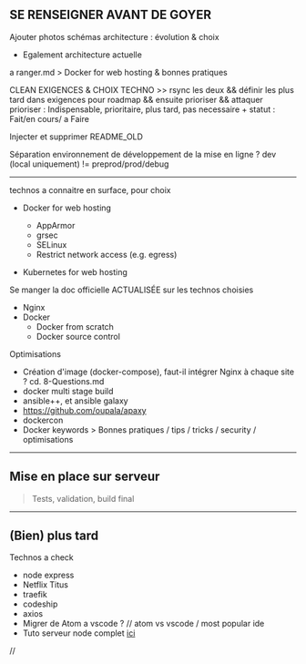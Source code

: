 SE RENSEIGNER AVANT DE GOYER
----------------------------

Ajouter photos schémas architecture : évolution & choix
- Egalement architecture actuelle

a ranger.md > Docker for web hosting & bonnes pratiques

CLEAN EXIGENCES & CHOIX TECHNO >> rsync les deux && définir les plus tard dans exigences pour roadmap && ensuite prioriser && attaquer
prioriser : Indispensable, prioritaire, plus tard, pas necessaire + statut : Fait/en cours/ a Faire

Injecter et supprimer README_OLD

Séparation environnement de développement de la mise en ligne ?
dev (local uniquement) != preprod/prod/debug




---

technos a connaitre en surface, pour choix

-	Docker for web hosting
	- AppArmor
	- grsec
	- SELinux 
	- Restrict network access (e.g. egress)
	
- Kubernetes for web hosting

Se manger la doc officielle ACTUALISÉE sur les technos choisies

- Nginx
- Docker
	- Docker from scratch
	- Docker source control


Optimisations

- Création d'image (docker-compose), faut-il intégrer Nginx à chaque site ? cd. 8-Questions.md
-	docker multi stage build
- ansible++, et ansible galaxy
-	https://github.com/oupala/apaxy
-	dockercon
- Docker keywords > Bonnes pratiques / tips / tricks / security / optimisations



---
## Mise en place sur serveur

> Tests, validation, build final




--- 

## (Bien) plus tard

Technos a check

-	node express
-	Netflix Titus
-	traefik
-	codeship
-	axios
-	Migrer de Atom a vscode ? // atom vs vscode / most popular ide
-	Tuto serveur node complet [ici](https://www.youtube.com/watch?v=XCgCjasqEFo&list=PLQlWzK5tU-gDyxC1JTpyC2avvJlt3hrIh&index=2)



































//